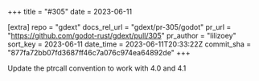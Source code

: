 +++
title = "#305"
date = 2023-06-11

[extra]
repo = "gdext"
docs_rel_url = "gdext/pr-305/godot"
pr_url = "https://github.com/godot-rust/gdext/pull/305"
pr_author = "lilizoey"
sort_key = 2023-06-11
date_time = 2023-06-11T20:33:22Z
commit_sha = "877fa72bb07fd3687ff46c7a076c974ea64892de"
+++

Update the ptrcall convention to work with 4.0 and 4.1
